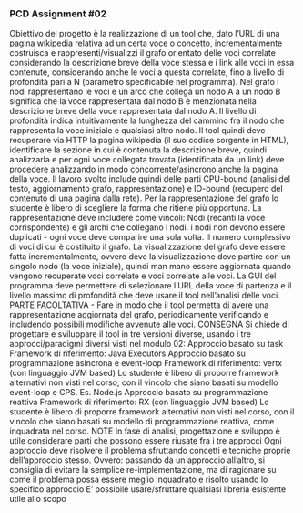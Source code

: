### PCD Assignment #02  				
Obiettivo del progetto è la realizzazione di un tool che, dato l’URL di una pagina wikipedia relativa ad un certa voce o concetto, incrementalmente costruisca e rappresenti/visualizzi il grafo orientato delle voci correlate considerando la descrizione breve della voce stessa e i link alle voci in essa contenute, considerando anche le voci a questa correlate, fino a livello di profondità pari a N (parametro specificabile nel programma).   Nel grafo i nodi rappresentano le voci e un arco che collega un nodo A a un nodo B significa che la voce rappresentata dal nodo  B è menzionata nella descrizione breve della voce rappresentata dal nodo A. Il livello di profondità indica intuitivamente la lunghezza del cammino fra il nodo che rappresenta la voce iniziale e qualsiasi altro nodo.   Il tool quindi deve recuperare via HTTP la pagina wikipedia (il suo codice sorgente in HTML), identificare la sezione in cui è contenuta la descrizione breve, quindi analizzarla e per ogni voce collegata trovata (identificata da un link) deve procedere analizzando in modo concorrente/asincrono anche la pagina della voce.  Il lavoro svolto include quindi delle parti CPU-bound (analisi del testo, aggiornamento grafo, rappresentazione) e IO-bound (recupero del contenuto di una pagina dalla rete).  Per la rappresentazione del grafo lo studente è libero di scegliere la forma che ritiene più opportuna.  La rappresentazione deve includere come vincoli: Nodi (recanti la voce corrispondente) e gli archi che collegano i nodi.  i nodi non devono essere duplicati - ogni voce deve comparire una sola volta. Il numero complessivo di voci di cui è costituito il grafo.  La visualizzazione del grafo deve essere fatta incrementalmente, ovvero deve la visualizzazione deve partire con un singolo nodo (la voce iniziale), quindi man mano essere aggiornata quando vengono recuperate voci correlate e voci correlate alle voci.  La GUI del programma deve permettere di selezionare l’URL della voce di partenza e il livello massimo di profondità che deve usare il tool nell’analisi delle voci.  PARTE FACOLTATIVA  -  Fare in modo che il tool permetta di avere una rappresentazione aggiornata del grafo, periodicamente verificando e includendo  possibili modifiche avvenute alle voci.   CONSEGNA  Si chiede di progettare e sviluppare il tool in tre versioni diverse, usando i tre approcci/paradigmi diversi visti nel modulo 02:  Approccio basato su task Framework di riferimento:  Java Executors Approccio basato su programmazione asincrona e event-loop Framework di riferimento: vertx (con linguaggio JVM based) Lo studente è libero di proporre framework alternativi non visti nel corso, con il vincolo che siano basati su modello event-loop e CPS. Es. Node.js  Approccio basato su programmazione reattiva Framework di riferimento: RX (con linguaggio JVM based)  Lo studente è libero di proporre framework alternativi non visti nel corso, con il vincolo che siano basati su modello di programmazione reattiva, come inquadrata nel corso. NOTE  In fase di analisi, progettazione e sviluppo  è utile considerare parti che possono essere riusate fra i tre approcci Ogni approccio deve risolvere il problema sfruttando concetti e tecniche proprie dell’approccio stesso. Ovvero: passando da un approccio all’altro, si consiglia di evitare la semplice re-implementazione, ma di ragionare su come il problema possa essere meglio inquadrato e risolto usando lo specifico approccio E’ possibile usare/sfruttare qualsiasi libreria esistente utile allo scopo
